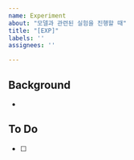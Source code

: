 ```yaml
---
name: Experiment
about: "모델과 관련된 실험을 진행할 때"
title: "[EXP]"
labels: ''
assignees: ''

---
```


## Background
- 

## To Do
- [ ]

